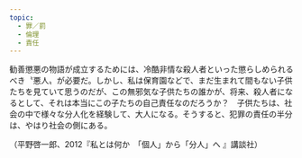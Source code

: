 ```yaml
---
topic:
  - 罪／罰
  - 倫理
  - 責任
---
```

勧善懲悪の物語が成立するためには、冷酷非情な殺人者といった懲らしめられるべき〝悪人〟が必要だ。しかし、私は保育園などで、まだ生まれて間もない子供たちを見ていて思うのだが、この無邪気な子供たちの誰かが、将来、殺人者になるとして、それは本当にこの子たちの自己責任なのだろうか？　子供たちは、社会の中で様々な分人化を経験して、大人になる。そうすると、犯罪の責任の半分は、やはり社会の側にある。

（平野啓一郎、2012『私とは何か　「個人」から「分人」へ 』講談社）